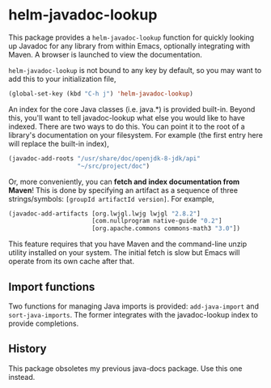 # helm-javadoc-lookup

This package provides a `helm-javadoc-lookup` function for quickly looking
up Javadoc for any library from within Emacs, optionally integrating
with Maven. A browser is launched to view the documentation.

`helm-javadoc-lookup` is not bound to any key by default, so you may want
to add this to your initialization file,

```el
(global-set-key (kbd "C-h j") 'helm-javadoc-lookup)
````

An index for the core Java classes (i.e. java.*) is provided
built-in. Beyond this, you'll want to tell javadoc-lookup what else
you would like to have indexed. There are two ways to do this. You can
point it to the root of a library's documentation on your
filesystem. For example (the first entry here will replace the
built-in index),

```el
(javadoc-add-roots "/usr/share/doc/openjdk-8-jdk/api"
                   "~/src/project/doc")
```

Or, more conveniently, you can **fetch and index documentation from
Maven**! This is done by specifying an artifact as a sequence of three
strings/symbols: `[groupId artifactId version]`. For example,

```el
(javadoc-add-artifacts [org.lwjgl.lwjg lwjgl "2.8.2"]
                       [com.nullprogram native-guide "0.2"]
                       [org.apache.commons commons-math3 "3.0"])
```

This feature requires that you have Maven and the command-line unzip
utility installed on your system. The initial fetch is slow but Emacs
will operate from its own cache after that.

## Import functions

Two functions for managing Java imports is provided: `add-java-import`
and `sort-java-imports`. The former integrates with the javadoc-lookup
index to provide completions.

## History

This package obsoletes my previous java-docs package. Use this one
instead.
